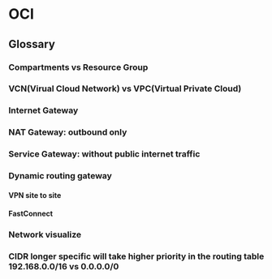 # OCI
## Glossary
### Compartments vs Resource Group
### VCN(Virual Cloud Network) vs VPC(Virtual Private Cloud)
### Internet Gateway
### NAT Gateway: outbound only
### Service Gateway: without public internet traffic
### Dynamic routing gateway
#### VPN site to site
#### FastConnect
### Network visualize
### CIDR longer specific will take higher priority in the routing table 192.168.0.0/16 vs 0.0.0.0/0
